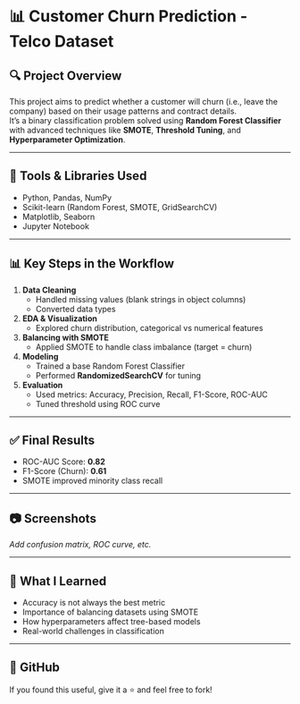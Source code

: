# 📊 Customer Churn Prediction - Telco Dataset

## 🔍 Project Overview
This project aims to predict whether a customer will churn (i.e., leave the company) based on their usage patterns and contract details.  
It’s a binary classification problem solved using **Random Forest Classifier** with advanced techniques like **SMOTE**, **Threshold Tuning**, and **Hyperparameter Optimization**.

---

## 🧪 Tools & Libraries Used
- Python, Pandas, NumPy
- Scikit-learn (Random Forest, SMOTE, GridSearchCV)
- Matplotlib, Seaborn
- Jupyter Notebook

---

## 📊 Key Steps in the Workflow
1. **Data Cleaning**
   - Handled missing values (blank strings in object columns)
   - Converted data types
2. **EDA & Visualization**
   - Explored churn distribution, categorical vs numerical features
3. **Balancing with SMOTE**
   - Applied SMOTE to handle class imbalance (target = churn)
4. **Modeling**
   - Trained a base Random Forest Classifier
   - Performed **RandomizedSearchCV** for tuning
5. **Evaluation**
   - Used metrics: Accuracy, Precision, Recall, F1-Score, ROC-AUC
   - Tuned threshold using ROC curve

---

## ✅ Final Results
- ROC-AUC Score: **0.82**
- F1-Score (Churn): **0.61**
- SMOTE improved minority class recall

---

## 📷 Screenshots
_Add confusion matrix, ROC curve, etc._

---

## 🧠 What I Learned
- Accuracy is not always the best metric
- Importance of balancing datasets using SMOTE
- How hyperparameters affect tree-based models
- Real-world challenges in classification

---

## 🔗 GitHub
If you found this useful, give it a ⭐️ and feel free to fork!

